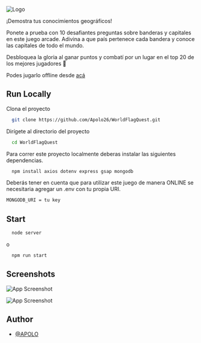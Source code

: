 ![Logo](https://i.ibb.co/y4pWDzR/banner.png](https://i.ibb.co/pXc3fRK/Sin-t-tulo-1-BEwx-Cn-Cpq-transformed.jpg))


¡Demostra tus conocimientos geográficos! 

Ponete a prueba con 10 desafiantes preguntas sobre banderas y capitales en este juego arcade. Adivina a que país pertenece cada bandera y conoce las capitales de todo el mundo. 

Desbloquea la gloria al ganar puntos y combatí por un lugar en el top 20 de los mejores jugadores 🥇


Podes jugarlo offline desde [acá](https://world-flag-quest.vercel.app/)

## Run Locally

Clona el proyecto

```bash
  git clone https://github.com/Apolo26/WorldFlagQuest.git
```

Dirígete al directorio del proyecto

```bash
  cd WorldFlagQuest
```

Para correr este proyecto localmente deberas instalar las siguientes dependencias.

```bash
  npm install axios dotenv express gsap mongodb
```

Deberás tener en cuenta que para utilizar este juego de manera ONLINE se necesitaria agregar un .env con tu propia URI.

```bash
MONGODB_URI = tu key
```

## Start
```bash
  node server
```
o
```bash
  npm run start
```
## Screenshots

![App Screenshot](https://i.ibb.co/RvwhvPV/mockup-1.png)

![App Screenshot](https://i.ibb.co/zH7sL0K/mockup-2.png)

## Author

- [@APOLO](https://www.github.com/Apolo26)
